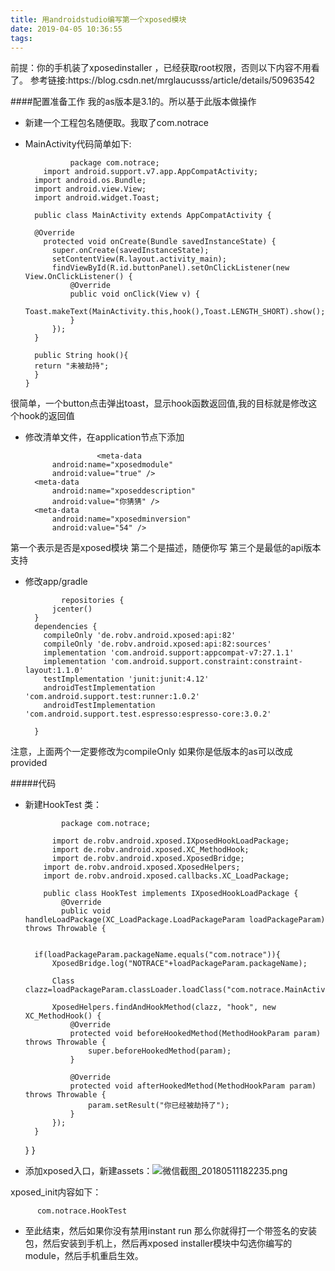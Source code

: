 ```yaml
---
title: 用androidstudio编写第一个xposed模块
date: 2019-04-05 10:36:55
tags:
---
```

<link href="http://cdn.bootcss.com/highlight.js/8.0/styles/monokai_sublime.min.css" rel="stylesheet">  
<script src="http://cdn.bootcss.com/highlight.js/8.0/highlight.min.js"></script>  
<script >hljs.initHighlightingOnLoad();</script>  
前提：你的手机装了xposedinstaller ，已经获取root权限，否则以下内容不用看了。
参考链接:https://blog.csdn.net/mrglaucusss/article/details/50963542

####配置准备工作
我的as版本是3.1的。所以基于此版本做操作
* 新建一个工程包名随便取。我取了com.notrace
* MainActivity代码简单如下:
            
                package com.notrace;
          import android.support.v7.app.AppCompatActivity;
        import android.os.Bundle;
        import android.view.View;
        import android.widget.Toast;

        public class MainActivity extends AppCompatActivity {

        @Override
          protected void onCreate(Bundle savedInstanceState) {
            super.onCreate(savedInstanceState);
            setContentView(R.layout.activity_main);
            findViewById(R.id.buttonPanel).setOnClickListener(new View.OnClickListener() {
                @Override
                public void onClick(View v) {
                Toast.makeText(MainActivity.this,hook(),Toast.LENGTH_SHORT).show();
                }
            });
        }
    
        public String hook(){
        return "未被劫持";
        }
      }

很简单，一个button点击弹出toast，显示hook函数返回值,我的目标就是修改这个hook的返回值

* 修改清单文件，在application节点下添加

                      <meta-data
            android:name="xposedmodule"
            android:value="true" />
        <meta-data
            android:name="xposeddescription"
            android:value="你猜猜" />
        <meta-data
            android:name="xposedminversion"
            android:value="54" />


第一个表示是否是xposed模块
第二个是描述，随便你写
第三个是最低的api版本支持

* 修改app/gradle

              repositories {
            jcenter()
        }
        dependencies {
          compileOnly 'de.robv.android.xposed:api:82'
          compileOnly 'de.robv.android.xposed:api:82:sources'
          implementation 'com.android.support:appcompat-v7:27.1.1'
          implementation 'com.android.support.constraint:constraint-layout:1.1.0'
          testImplementation 'junit:junit:4.12'
          androidTestImplementation 'com.android.support.test:runner:1.0.2'
          androidTestImplementation 'com.android.support.test.espresso:espresso-core:3.0.2'
  
        }

注意，上面两个一定要修改为compileOnly 如果你是低版本的as可以改成provided 


#####代码
* 新建HookTest 类：


              package com.notrace;

            import de.robv.android.xposed.IXposedHookLoadPackage;
            import de.robv.android.xposed.XC_MethodHook;
            import de.robv.android.xposed.XposedBridge;
          import de.robv.android.xposed.XposedHelpers;
          import de.robv.android.xposed.callbacks.XC_LoadPackage;

          public class HookTest implements IXposedHookLoadPackage {
              @Override
              public void handleLoadPackage(XC_LoadPackage.LoadPackageParam loadPackageParam)           throws Throwable {


        if(loadPackageParam.packageName.equals("com.notrace")){
            XposedBridge.log("NOTRACE"+loadPackageParam.packageName);

            Class clazz=loadPackageParam.classLoader.loadClass("com.notrace.MainActivity");

            XposedHelpers.findAndHookMethod(clazz, "hook", new XC_MethodHook() {
                @Override
                protected void beforeHookedMethod(MethodHookParam param) throws Throwable {
                    super.beforeHookedMethod(param);
                }

                @Override
                protected void afterHookedMethod(MethodHookParam param) throws Throwable {
                    param.setResult("你已经被劫持了");
                }
            });
        }
    }
      }

* 添加xposed入口，新建assets：![微信截图_20180511182235.png](https://upload-images.jianshu.io/upload_images/1453857-7f9d3d644e31ea0b.png?imageMogr2/auto-orient/strip%7CimageView2/2/w/1240)

xposed_init内容如下：

          com.notrace.HookTest
        

* 至此结束，然后如果你没有禁用instant run 那么你就得打一个带签名的安装包，然后安装到手机上，然后再xposed installer模块中勾选你编写的module，然后手机重启生效。






